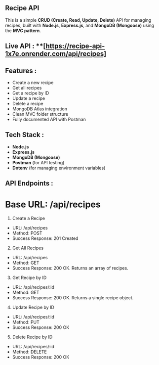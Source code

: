 ## Recipe API
This is a simple **CRUD (Create, Read, Update, Delete)** API for managing recipes, built with **Node.js**, **Express.js**, and **MongoDB (Mongoose)** using the **MVC pattern**.

##  Live API : **[https://recipe-api-1x7e.onrender.com/api/recipes]

## Features :
- Create a new recipe
- Get all recipes
- Get a recipe by ID
- Update a recipe
- Delete a recipe
- MongoDB Atlas integration
- Clean MVC folder structure
- Fully documented API with Postman

## Tech Stack :
- **Node.js**
- **Express.js**
- **MongoDB (Mongoose)**
- **Postman** (for API testing)
- **Dotenv** (for managing environment variables)

## API Endpoints :
# Base URL: /api/recipes
1. Create a Recipe
- URL: /api/recipes
- Method: POST
- Success Response: 201 Created

2.  Get All Recipes
- URL: /api/recipes
- Method: GET
- Success Response: 200 OK.
Returns an array of recipes.

3.  Get Recipe by ID
- URL: /api/recipes/:id
- Method: GET
- Success Response: 200 OK.
Returns a single recipe object.

4.  Update Recipe by ID
- URL: /api/recipes/:id
- Method: PUT
- Success Response: 200 OK

5.  Delete Recipe by ID
- URL: /api/recipes/:id
- Method: DELETE
- Success Response: 200 OK



